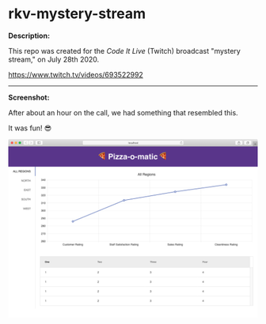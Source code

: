 # rkv-mystery-stream

**Description:**

This repo was created for the _Code It Live_ (Twitch) broadcast "mystery stream," on July 28th 2020.

https://www.twitch.tv/videos/693522992

---

**Screenshot:**

After about an hour on the call, we had something that resembled this.

It was fun! 😎

![screenshot](https://raw.githubusercontent.com/reaktivstudios/rkv-mystery-stream/master/design/screenshot.png)
